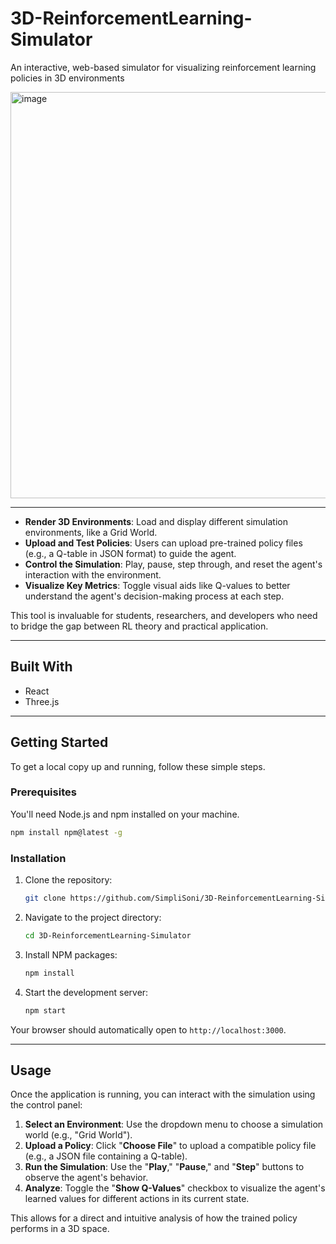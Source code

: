 # 3D-ReinforcementLearning-Simulator

An interactive, web-based simulator for visualizing reinforcement learning policies in 3D environments

<img width="1336" height="650" alt="image" src="https://github.com/user-attachments/assets/0595c460-1b49-4a7a-bec5-de1ca0044d77" />


-----

  * **Render 3D Environments**: Load and display different simulation environments, like a Grid World.
  * **Upload and Test Policies**: Users can upload pre-trained policy files (e.g., a Q-table in JSON format) to guide the agent.
  * **Control the Simulation**: Play, pause, step through, and reset the agent's interaction with the environment.
  * **Visualize Key Metrics**: Toggle visual aids like Q-values to better understand the agent's decision-making process at each step.

This tool is invaluable for students, researchers, and developers who need to bridge the gap between RL theory and practical application.

-----

## Built With

  * React
  * Three.js

-----

## Getting Started

To get a local copy up and running, follow these simple steps.

### Prerequisites

You'll need Node.js and npm installed on your machine.

```bash
npm install npm@latest -g
```

### Installation

1.  Clone the repository:
    ```bash
    git clone https://github.com/SimpliSoni/3D-ReinforcementLearning-Simulator.git
    ```
2.  Navigate to the project directory:
    ```bash
    cd 3D-ReinforcementLearning-Simulator
    ```
3.  Install NPM packages:
    ```bash
    npm install
    ```
4.  Start the development server:
    ```bash
    npm start
    ```

Your browser should automatically open to `http://localhost:3000`.

-----

## Usage

Once the application is running, you can interact with the simulation using the control panel:

1.  **Select an Environment**: Use the dropdown menu to choose a simulation world (e.g., "Grid World").
2.  **Upload a Policy**: Click "**Choose File**" to upload a compatible policy file (e.g., a JSON file containing a Q-table).
3.  **Run the Simulation**: Use the "**Play**," "**Pause**," and "**Step**" buttons to observe the agent's behavior.
4.  **Analyze**: Toggle the "**Show Q-Values**" checkbox to visualize the agent's learned values for different actions in its current state.

This allows for a direct and intuitive analysis of how the trained policy performs in a 3D space.

